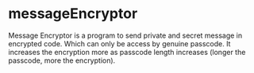 # messageEncryptor
Message Encryptor is a program to send private and secret message in encrypted code.
Which can only be access by genuine passcode.
It increases the encryption more as passcode length increases (longer the passcode, more the encryption).
